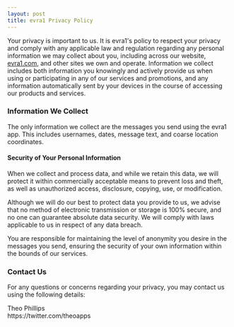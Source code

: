 ```yaml
---
layout: post
title: evra1 Privacy Policy
---
```


Your privacy is important to us. It is evra1's policy to respect your privacy and comply with any applicable law and regulation regarding any personal information we may collect about you, including across our website, <a href="evra1.com">evra1.com</a>, and other sites we own and operate. Information we collect includes both information you knowingly and actively provide us when using or participating in any of our services and promotions, and any information automatically sent by your devices in the course of accessing our products and services. 

<h3>Information We Collect</h3>
The only information we collect are the messages you send using the evra1 app. This includes usernames, dates, message text, and coarse location coordinates.

<h4>Security of Your Personal Information</h4>
<p>When we collect and process data, and while we retain this data, we will protect it within commercially acceptable means to prevent loss and theft, as well as unauthorized access, disclosure, copying, use, or modification. </p>
<p>Although we will do our best to protect data you provide to us, we advise that no method of electronic transmission or storage is 100% secure, and no one can guarantee absolute data security. We will comply with laws applicable to us in respect of any data breach. </p>
<p>You are responsible for maintaining the level of anonymity you desire in the messages you send, ensuring the security of your own information within the bounds of our services. </p>

<h3>Contact Us</h3>
<p>For any questions or concerns regarding your privacy, you may contact us using the following details: </p>
<p>Theo Phillips<br />
https://twitter.com/theoapps </p>
